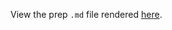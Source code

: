 View the prep `.md` file rendered [here](https://github.com/OHI-Science/bhi/blob/draft/baltic2015/prep/ECO/eco_prep.md).
